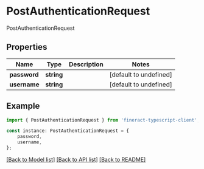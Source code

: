 # PostAuthenticationRequest

PostAuthenticationRequest

## Properties

Name | Type | Description | Notes
------------ | ------------- | ------------- | -------------
**password** | **string** |  | [default to undefined]
**username** | **string** |  | [default to undefined]

## Example

```typescript
import { PostAuthenticationRequest } from 'fineract-typescript-client';

const instance: PostAuthenticationRequest = {
    password,
    username,
};
```

[[Back to Model list]](../README.md#documentation-for-models) [[Back to API list]](../README.md#documentation-for-api-endpoints) [[Back to README]](../README.md)
